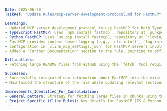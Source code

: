 ```yaml
---
Date: 2025-06-20
TaskRef: "Update Rules/mcp-server-development-protocol.md for FastMCP"

Learnings:
- Updated MCP server development protocol to use FastMCP for both TypeScript and Python.
- TypeScript FastMCP: uses `npm install fastmcp`, repository at `punkpeye/fastmcp`.
- Python FastMCP: uses `uv pip install fastmcp`, repository at `jlowin/fastmcp`, documentation at `gofastmcp.com`.
- FastMCP provides context-based logging (e.g., `ctx.info()`, `log.info()`) and often handles schema generation.
- Configuration in `cline_mcp_settings.json` for FastMCP servers involves directly calling the server script (e.g., `tsx server.ts` or `python server.py`).
- Added a "Further Documentation" section to the rule, pointing to official FastMCP resources.

Difficulties:
- Fetching large README files from GitHub using the `fetch` tool required multiple calls with `start_index` due to content truncation. This is a recurring pattern for large remote content.

Successes:
- Successfully integrated new information about FastMCP into the existing `mcp-server-development-protocol.md` rule.
- Maintained the structure of the rule while updating relevant sections for accuracy.

Improvements_Identified_For_Consolidation:
- General pattern: Strategy for fetching large files in chunks using the `fetch` tool with `start_index` parameter.
- Project-Specific (Cline Rules): Key details for FastMCP (TS & Python) bootstrapping, logging, configuration, and documentation links.
---
```

